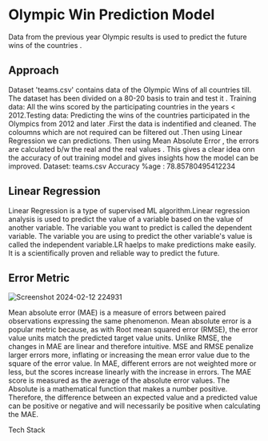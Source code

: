 
# Olympic Win Prediction Model


Data from the previous year Olympic results is used to predict the future wins of the countries .

## Approach
Dataset 'teams.csv' contains data of the Olympic Wins of all countries till. The dataset has been divided on a 80-20 basis to train and test it . Training data: All the wins scored by the participating countries in the years < 2012.Testing data: Predicting the wins of the countries participated in the Olympics from 2012 and later .First the data is indentified and cleaned. The coloumns which are not required can be filtered out .Then using Linear Regression we can predictions. Then using Mean Absolute Error , the errors are calculated b/w the real and the real values . This gives a clear idea onn the accuracy of out training model and gives insights how the model can be improved.
Dataset: teams.csv
Accuracy %age : 78.85780495412234

## Linear Regression
Linear Regression is a type of supervised ML algorithm.Linear regression analysis is used to predict the value of a variable based on the value of another variable. The variable you want to predict is called the dependent variable. The variable you are using to predict the other variable's value is called the independent variable.LR haelps to make predictions make easily. It is a scientifically proven and reliable way to predict the future.
## Error Metric
 ![Screenshot 2024-02-12 224931](https://github.com/itskutush/Olympic-Wins-Prediction-Model/assets/89831977/50f31739-3c4e-4392-a7df-76b4f2e264d3)
                

Mean absolute error (MAE) is a measure of errors between paired observations expressing the same phenomenon. Mean absolute error is a popular metric because, as with Root mean squared error (RMSE), the error value units match the predicted target value units. Unlike RMSE, the changes in MAE are linear and therefore intuitive. MSE and RMSE penalize larger errors more, inflating or increasing the mean error value due to the square of the error value. In MAE, different errors are not weighted more or less, but the scores increase linearly with the increase in errors. The MAE score is measured as the average of the absolute error values. The Absolute is a mathematical function that makes a number positive. Therefore, the difference between an expected value and a predicted value can be positive or negative and will necessarily be positive when calculating the MAE.

Tech Stack
